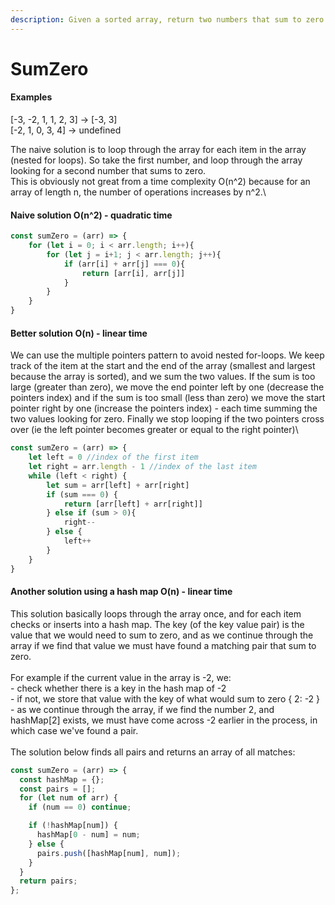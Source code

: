 ```yaml
---
description: Given a sorted array, return two numbers that sum to zero.
---
```


# SumZero

#### Examples

\[-3, -2, 1, 1, 2, 3] -> \[-3, 3]\
\[-2, 1, 0, 3, 4] -> undefined



The naive solution is to loop through the array for each item in the array (nested for loops). So take the first number, and loop through the array looking for a second number that sums to zero. \
This is obviously not great from a time complexity O(n^2) because for an array of length n, the number of operations increases by n^2.\


#### Naive solution O(n^2) - quadratic time

```javascript
const sumZero = (arr) => {
    for (let i = 0; i < arr.length; i++){
        for (let j = i+1; j < arr.length; j++){
            if (arr[i] + arr[j] === 0){
                return [arr[i], arr[j]]
            }
        }
    }
}
```

#### Better solution O(n) - linear time

We can use the multiple pointers pattern to avoid nested for-loops. We keep track of the item at the start and the end of the array (smallest and largest because the array is sorted), and we sum the two values. If the sum is too large (greater than zero), we move the end pointer left by one (decrease the pointers index) and if the sum is too small (less than zero) we move the start pointer right by one (increase the pointers index) - each time summing the two values looking for zero. Finally we stop looping if the two pointers cross over (ie the left pointer becomes greater or equal to the right pointer)\


```javascript
const sumZero = (arr) => {
    let left = 0 //index of the first item
    let right = arr.length - 1 //index of the last item
    while (left < right) {
        let sum = arr[left] + arr[right]
        if (sum === 0) {
            return [arr[left] + arr[right]]
        } else if (sum > 0){
            right--
        } else {
            left++
        }
    }
}
```

#### Another solution using a hash map O(n) - linear time

This solution basically loops through the array once, and for each item checks or inserts into a hash map. The key (of the key value pair) is the value that we would need to sum to zero, and as we continue through the array if we find that value we must have found a matching pair that sum to zero. \
\
For example if the current value in the array is -2, we:\
\- check whether there is a key in the hash map of -2\
\- if not, we store that value with the key of what would sum to zero { 2: -2 }\
\- as we continue through the array, if we find the number 2, and hashMap\[2] exists, we must have come across -2 earlier in the process, in which case we've found a pair. \
\
The solution below finds all pairs and returns an array of all matches:

```javascript
const sumZero = (arr) => {
  const hashMap = {};
  const pairs = [];
  for (let num of arr) {
    if (num == 0) continue;

    if (!hashMap[num]) {
      hashMap[0 - num] = num;
    } else {
      pairs.push([hashMap[num], num]);
    }
  }
  return pairs;
};
```
